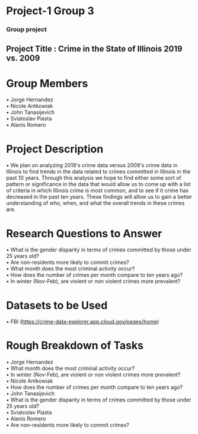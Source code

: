 # Project-1 Group 3
### Group project  
## Project Title :	Crime in the State of Illinois 2019 vs. 2009   
# Group Members
•	Jorge Hernandez  
•	Nicole Antkowiak  
•	John Tanasijevich  
•	Sviatoslav Piasta  
•	Alanis Romero  
# Project Description  
•	We plan on analyzing 2019's crime data versus 2009's crime data in Illinois to find trends in the data related to crimes committed in Illinois in the past 10 years.  Through this analysis we hope to find either some sort of pattern or significance in the data that would allow us to come up with a list of criteria in which Illinois crime is most common, and to see if it crime has decreased in the past ten years.  These findings will allow us to gain a better understanding of who, when, and what the overall trends in these crimes are. 
# Research Questions to Answer 
•	What is the gender disparity in terms of crimes committed by those under 25 years old?  
•	Are non-residents more likely to commit crimes?  
•	What month does the most criminal activity occur?  
•	How does the number of crimes per month compare to ten years ago?  
•	In winter (Nov-Feb), are violent or non violent crimes more prevalent?
# Datasets to be Used
•	FBI 
(https://crime-data-explorer.app.cloud.gov/pages/home)
# Rough Breakdown of Tasks 
•	Jorge Hernandez  
• What month does the most criminal activity occur?  
• In winter (Nov-Feb), are violent or non violent crimes more prevalent?  
•	Nicole Antkowiak  
• How does the number of crimes per month compare to ten years ago?  
•	John Tanasijevich  
• What is the gender disparity in terms of crimes committed by those under 25 years old?  
•	Sviatoslav Piasta  
•	Alanis Romero  
• Are non-residents more likely to commit crimes?
